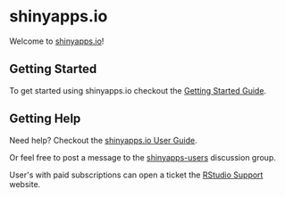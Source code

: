 # shinyapps.io
Welcome to [shinyapps.io](https://www.shinyapps.io)!

## Getting Started

To get started using shinyapps.io checkout the [Getting Started Guide](http://shiny.rstudio.com/articles/shinyapps.html).

## Getting Help

Need help? Checkout the [shinyapps.io User Guide](http://docs.rstudio.com/shinyapps.io/).

Or feel free to post a message to the [shinyapps-users](https://groups.google.com/forum/#!forum/shinyapps-users) discussion group.

User's with paid subscriptions can open a ticket the [RStudio Support](https://rstudioide.zendesk.com) website.
